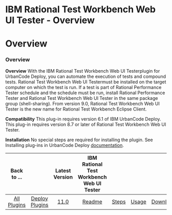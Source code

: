 
IBM Rational Test Workbench Web UI Tester - Overview
====================================================

# Overview


### Overview




**Overview** With the IBM Rational Test Workbench Web UI Testerplugin for UrbanCode Deploy, you can automate the execution of tests and compound tests. Rational Test Workbench Web UI Testermust be installed on the target computer on which the test is run. If a test is part of Rational Performance Tester schedule and the schedule must be run, install Rational Performance Tester and Rational Test Workbench Web UI Tester in the same package group (shell-sharing). From version 9.0, Rational Test Workbench Web UI Tester is the new name for Rational Test Workbench Eclipse Client.

**Compatibility** This plug-in requires version 6.1 of IBM UrbanCode Deploy. This plug-in requires version 8.7 or later of Rational Test Workbench Web UI Tester.

**Installation** No special steps are required for installing the plugin. See Installing plug-ins in UrbanCode Deploy [documentation](https://community.ibm.com/community/user/wasdevops/blogs/laurel-dickson-bull1/2022/06/13/install-plugins).


|Back to ...||Latest Version|IBM Rational Test Workbench Web UI Tester ||||
| :---: | :---: | :---: | :---: | :---: | :---: | :---: |
|[All Plugins](../../index.md)|[Deploy Plugins](../README.md)|[11.0](https://raw.githubusercontent.com/UrbanCode/IBM-UCD-PLUGINS/main/files/RFT-WebUI-UCD/RFT-UCD-UITest-11.0.zip)|[Readme](README.md)|[Steps](steps.md)|[Usage](usage.md)|[Downloads](downloads.md)|
